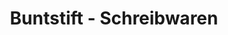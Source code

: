 ---
title: "Buntstift - Schreibwaren"
url: /wuerzburg/buntstift-schreibwaren/
shop: Schreibwaren
---